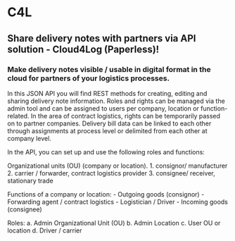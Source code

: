 # C4L
## Share delivery notes with partners via API solution - Cloud4Log (Paperless)!
 
### Make delivery notes visible / usable in digital format in the cloud for partners of your logistics processes.
 
In this JSON API you will find REST methods for creating, editing and sharing delivery note information. Roles and rights can be managed via the admin tool and can be assigned to users per company, location or function-related. In the area of contract logistics, rights can be temporarily passed on to partner companies. 
Delivery bill data can be linked to each other through assignments at process level or delimited from each other at company level.
 
In the API, you can set up and use the following roles and functions:
 
Organizational units (OU) (company or location).
                1. consignor/ manufacturer
                2. carrier / forwarder, contract logistics provider
                3. consignee/ receiver, stationary trade
 
Functions of a company or location:
                - Outgoing goods (consignor)
                - Forwarding agent / contract logistics
                - Logistician / Driver
                - Incoming goods (consignee)
 
Roles: 
                a. Admin Organizational Unit (OU)
                b. Admin Location
                c. User OU or location
                d. Driver / carrier
